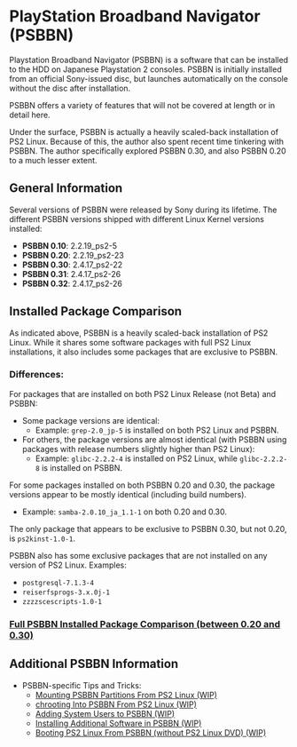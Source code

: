 # PlayStation Broadband Navigator (PSBBN)

Playstation Broadband Navigator (PSBBN) is a software that can be installed to the HDD on Japanese Playstation 2 consoles. PSBBN is initially installed from an official Sony-issued disc, but launches automatically on the console without the disc after installation.

PSBBN offers a variety of features that will not be covered at length or in detail here.

Under the surface, PSBBN is actually a heavily scaled-back installation of PS2 Linux. Because of this, the author also spent recent time tinkering with PSBBN. The author specifically explored PSBBN 0.30, and also PSBBN 0.20 to a much lesser extent.

## General Information

Several versions of PSBBN were released by Sony during its lifetime. The different PSBBN versions shipped with different Linux Kernel versions installed:

* **PSBBN 0.10**: 2.2.19_ps2-5
* **PSBBN 0.20**: 2.2.19_ps2-23
* **PSBBN 0.30**: 2.4.17_ps2-22
* **PSBBN 0.31**: 2.4.17_ps2-26
* **PSBBN 0.32**: 2.4.17_ps2-26

## Installed Package Comparison

As indicated above, PSBBN is a heavily scaled-back installation of PS2 Linux. While it shares some software packages with full PS2 Linux installations, it also includes some packages that are exclusive to PSBBN.

### Differences:

For packages that are installed on both PS2 Linux Release (not Beta) and PSBBN:
* Some package versions are identical:
  * Example: ```grep-2.0_jp-5``` is installed on both PS2 Linux and PSBBN.
* For others, the package versions are almost identical (with PSBBN using packages with release numbers slightly higher than PS2 Linux):
  * Example: ```glibc-2.2.2-4``` is installed on PS2 Linux, while ```glibc-2.2.2-8``` is installed on PSBBN.

For some packages installed on both PSBBN 0.20 and 0.30, the package versions appear to be mostly identical (including build numbers).
* Example: ```samba-2.0.10_ja_1.1-1``` on both 0.20 and 0.30.

The only package that appears to be exclusive to PSBBN 0.30, but not 0.20, is ```ps2kinst-1.0-1```.

PSBBN also has some exclusive packages that are not installed on any version of PS2 Linux. Examples:
* ```postgresql-7.1.3-4```
* ```reiserfsprogs-3.x.0j-1```
* ```zzzzscescripts-1.0-1```

### [Full PSBBN Installed Package Comparison (between 0.20 and 0.30)](Installed&#32;Packages)

## Additional PSBBN Information

* PSBBN-specific Tips and Tricks:
  * [Mounting PSBBN Partitions From PS2 Linux (WIP)](Tips&#32;and&#32;Tricks/Mounting&#32;PSBBN&#32;Partitions)
  * [chrooting Into PSBBN From PS2 Linux (WIP)](Tips&#32;and&#32;Tricks/chrooting&#32;Into&#32;PSBBN)
  * [Adding System Users to PSBBN (WIP)](Tips&#32;and&#32;Tricks/Adding&#32;System&#32;Users)
  * [Installing Additional Software in PSBBN (WIP)](Tips&#32;and&#32;Tricks/Software&#32;Installation)
  * [Booting PS2 Linux From PSBBN (without PS2 Linux DVD) (WIP)](Booting&#32;PS2&#32;Linux&#32;From&#32;PSBBN)






